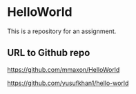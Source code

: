 # HelloWorld
This is a repository for an assignment.

## URL to Github repo
https://github.com/mmaxon/HelloWorld

https://github.com/yusufkhan1/hello-world

